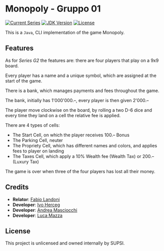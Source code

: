 # Monopoly - Gruppo 01

[![Current Series](https://img.shields.io/badge/Latest_Series-SerieG2-green?style=for-the-badge)](https://gitlab-edu.supsi.ch/dti-isin/fabio.landoni/fondamenti_di_informatica/sp_2023_2024/Gruppo_01)
[![JDK Version](https://img.shields.io/badge/JDK-17-aa8664.svg?logo=oracle&style=for-the-badge)](https://www.oracle.com/java/technologies/downloads/#java17)
[![License](https://img.shields.io/badge/License-UNLICENSED-purple?style=for-the-badge)]()

This is a `Java`, CLI implementation of the game Monopoly.

## Features

As for *Series G2* the features are:
there are four players that play on a 9x9 board.

Every player has a name and a unique symbol, which are assigned at the start of the
game.

There is a bank, which manages payments and fees throughout the game.

The bank, initially has 1'000'000.–, every player is then given 2'000.–

The player move clockwise on the board, by rolling a two D-6 dice and every
time they land on a cell the relative fee is applied.

There are 4 types of cells:
* The Start Cell, on which the player receives 100.– Bonus
* The Parking Cell, neuter
* The Propriety Cell, which has different names and colors, and applies fees to player on landing
* The Taxes Cell, which apply a 10% Wealth fee (Wealth Tax) or 200.– (Luxury Tax)

The game is over when three of the four players has lost all their money.

## Credits

* **Relator**: [Fabio Landoni](mailto:fabio.landoni@supsi.ch)
* **Developer**: [Ivo Herceg](mailto:ivo.herceg@student.supsi.ch)
* **Developer**: [Andrea Masciocchi](mailto:andrea.masciocchi@student.supsi.ch)
* **Developer**: [Luca Mazza](mailto:luca.mazza@student.supsi.ch)

## License

This project is unlicensed and owned internally by SUPSI.
